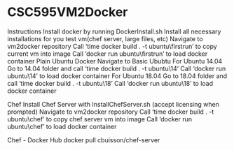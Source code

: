 # CSC595VM2Docker

Instructions
Install docker by running DockerInstall.sh
Install all necessary installations for you test vm(chef server, large files, etc)
Navigate to vm2docker repository
Call ‘time docker build . -t ubuntu\firstrun’ to copy current vm into image
Call ‘docker run ubuntu\firstrun’ to load docker container
Plain Ubuntu Docker
Navigate to Basic Ububtu
For Ubuntu 14.04
Go to 14.04 folder and call ‘time docker build . -t ubuntu\14’
Call ‘docker run ubuntu\14’ to load docker container
For Ubuntu 18.04
Go to 18.04 folder and call ‘time docker build . -t ubuntu\18’
Call ‘docker run ubuntu\18’ to load docker container

Chef
Install Chef Server with InstallChefServer.sh (accept licensing when prompted)
Navigate to vm2docker repository
Call ‘time docker build . -t ubuntu\chef’ to copy chef server vm into image
Call ‘docker run ubuntu\chef’ to load docker container

Chef - Docker Hub
docker pull cbuisson/chef-server




